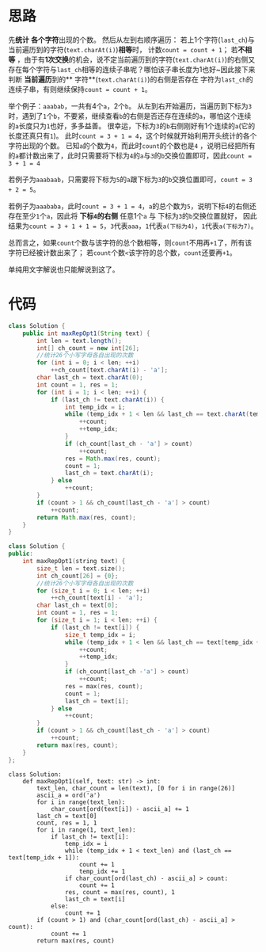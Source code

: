 # 思路

先**统计** **各个字符**出现的个数。 然后从左到右顺序遍历： 若上1个字符(`last_ch`)与当前遍历到的字符(`text.charAt(i)`)**相等**时， 计数`count = count + 1`； 若**不相等**
，由于有**1次交换**的机会，说不定当前遍历到的字符(`text.charAt(i)`)的右侧又存在每个字符与`last_ch`相等的连续子串呢？哪怕该子串长度为1也好~因此接下来判断  **当前遍历**到的**
字符**(`text.charAt(i)`)的右侧是否存在 字符为`last_ch`的连续子串，有则继续保持`count = count + 1`。

举个例子：`aaabab`，一共有4个`a`，2个`b`。 从左到右开始遍历，当遍历到下标为`3`时，遇到了`1`个`b`，不要紧，继续查看`b`的右侧是否还存在连续的`a`，哪怕这个连续的`a`长度只为`1`也好，多多益善。
很幸运，下标为`3`的`b`右侧刚好有1个连续的`a`(它的长度还真只有`1`)。 此时`count = 3 + 1 = 4`，这个时候就开始利用开头统计的各个字符出现的个数。 已知`a`的个数为`4`，而此时`count`的个数也是`4`
，说明已经把所有的`a`都计数出来了，此时只需要将下标为`4`的`a`与`3`的`b`交换位置即可，因此`count = 3 + 1 = 4`

若例子为`aaabaab`，只需要将下标为`5`的`a`跟下标为`3`的`b`交换位置即可，`count = 3 + 2 = 5`。

若例子为`aaababa`，此时`count = 3 + 1 = 4`，`a`的总个数为`5`，说明下标`4`的右侧还存在至少`1`个`a`，因此将 **下标`4`的右侧** 任意1个`a` 与 下标为`3`的`b`交换位置就好，
因此结果为`count = 3 + 1 + 1 = 5`，`3`代表`aaa`，`1`代表`a(下标为4)`，`1`代表`a(下标为7)`。

总而言之，如果`count`个数与该字符的总个数相等，则`count`不用再`+1`了，所有该字符已经被计数出来了； 若`count`个数`<`该字符的总个数，`count`还要再`+1`。

单纯用文字解说也只能解说到这了。

# 代码

```java [-java代码]
class Solution {
    public int maxRepOpt1(String text) {
        int len = text.length();
        int[] ch_count = new int[26];
        //统计26个小写字母各自出现的次数
        for (int i = 0; i < len; ++i)
            ++ch_count[text.charAt(i) - 'a'];
        char last_ch = text.charAt(0);
        int count = 1, res = 1;
        for (int i = 1; i < len; ++i) {
            if (last_ch != text.charAt(i)) {
                int temp_idx = i;
                while (temp_idx + 1 < len && last_ch == text.charAt(temp_idx + 1)) {
                    ++count;
                    ++temp_idx;
                }
                if (ch_count[last_ch - 'a'] > count)
                    ++count;
                res = Math.max(res, count);
                count = 1;
                last_ch = text.charAt(i);
            } else
                ++count;
        }
        if (count > 1 && ch_count[last_ch - 'a'] > count)
            ++count;
        return Math.max(res, count);
    }
}
```

```c++ [-c++代码]
class Solution {
public:
    int maxRepOpt1(string text) {
        size_t len = text.size();
        int ch_count[26] = {0};
        //统计26个小写字母各自出现的次数
        for (size_t i = 0; i < len; ++i)
            ++ch_count[text[i] - 'a'];
        char last_ch = text[0];
        int count = 1, res = 1;
        for (size_t i = 1; i < len; ++i) {
            if (last_ch != text[i]) {
                size_t temp_idx = i;
                while (temp_idx + 1 < len && last_ch == text[temp_idx + 1]) {
                    ++count;
                    ++temp_idx;
                }
                if (ch_count[last_ch -'a'] > count)
                    ++count;
                res = max(res, count);
                count = 1;
                last_ch = text[i];
            } else
                ++count;
        }
        if (count > 1 && ch_count[last_ch - 'a'] > count)
            ++count;
        return max(res, count);
    }
};
```

```python3 [-python3代码]
class Solution:
    def maxRepOpt1(self, text: str) -> int:
        text_len, char_count = len(text), [0 for i in range(26)]
        ascii_a = ord('a')
        for i in range(text_len):
            char_count[ord(text[i]) - ascii_a] += 1
        last_ch = text[0]
        count, res = 1, 1
        for i in range(1, text_len):
            if last_ch != text[i]:
                temp_idx = i
                while (temp_idx + 1 < text_len) and (last_ch == text[temp_idx + 1]):
                    count += 1
                    temp_idx += 1
                if char_count[ord(last_ch) - ascii_a] > count:
                    count += 1
                res, count = max(res, count), 1
                last_ch = text[i]
            else:
                count += 1
        if (count > 1) and (char_count[ord(last_ch) - ascii_a] > count):
            count += 1
        return max(res, count)
```
